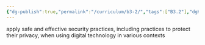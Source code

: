 ```yaml
---
{"dg-publish":true,"permalink":"/curriculum/b3-2/","tags":["B3.2"],"dgHomeLink":false}
---
```


apply safe and effective security practices, including practices to protect their privacy, when using digital technology in various contexts